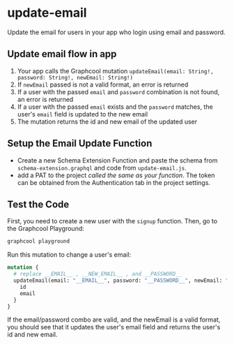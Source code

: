 # update-email

Update the email for users in your app who login using email and password.

## Update email flow in app

1. Your app calls the Graphcool mutation `updateEmail(email: String!, password: String!, newEmail: String!)`
2. If `newEmail` passed is not a valid format, an error is returned
3. If a user with the passed `email` and `password` combination is not found, an error is returned
4. If a user with the passed `email` exists and the `password` matches, the user's `email` field is updated to the new email
5. The mutation returns the id and new email of the updated user

## Setup the Email Update Function

* Create a new Schema Extension Function and paste the schema from `schema-extension.graphql` and code from `update-email.js`.
* add a PAT to the project *called the same as your function*. The token can be obtained from the Authentication tab in the project settings.

## Test the Code

First, you need to create a new user with the `signup` function. Then, go to the Graphcool Playground:

```sh
graphcool playground
```

Run this mutation to change a user's email:

```graphql
mutation {
  # replace __EMAIL__ , __NEW_EMAIL__ , and __PASSWORD__
  updateEmail(email: "__EMAIL__", password: "__PASSWORD__", newEmail: "__NEW_EMAIL__") {
    id
    email
  }
}
```

If the email/password combo are valid, and the newEmail is a valid format, you should see that it updates the user's email field and returns the user's id and new email.
